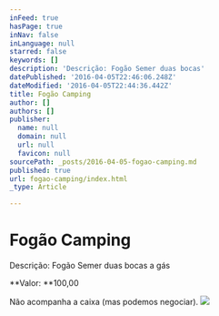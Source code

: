 ```yaml
---
inFeed: true
hasPage: true
inNav: false
inLanguage: null
starred: false
keywords: []
description: 'Descrição: Fogão Semer duas bocas'
datePublished: '2016-04-05T22:46:06.248Z'
dateModified: '2016-04-05T22:44:36.442Z'
title: Fogão Camping
author: []
authors: []
publisher:
  name: null
  domain: null
  url: null
  favicon: null
sourcePath: _posts/2016-04-05-fogao-camping.md
published: true
url: fogao-camping/index.html
_type: Article

---
```

# Fogão Camping

Descrição: Fogão Semer duas bocas a gás

**Valor: **100,00

Não acompanha a caixa (mas podemos negociar).
![](https://the-grid-user-content.s3-us-west-2.amazonaws.com/10f5fb6b-e61c-42d8-ba7f-fcc194d18949.jpg)
